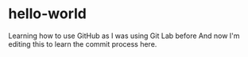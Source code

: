 # hello-world
Learning how to use GitHub as I was using Git Lab before
And now I'm editing this to learn the commit process here. 
